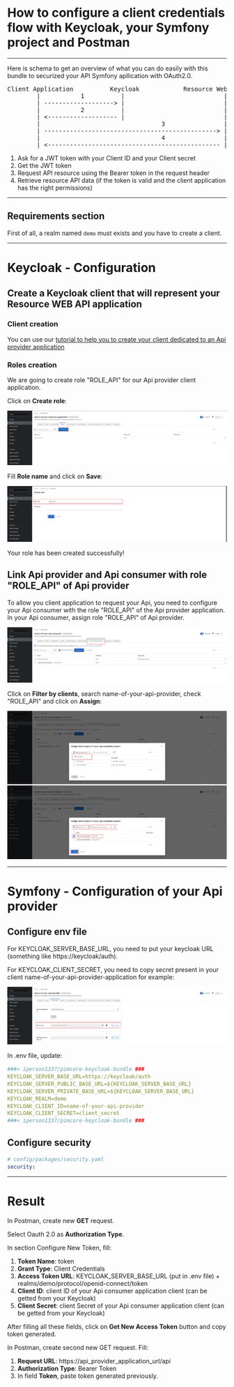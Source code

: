 How to configure a client credentials flow with Keycloak, your Symfony project and Postman
=========================================================================================

---

Here is schema to get an overview of what you can do easily with this bundle to securized your API Symfony apllication with OAuth2.0.

<pre>
Client Application          Keycloak            Resource Web API (Symfony)
        |           1          |                           |
        | -------------------> |                           |
        |           2          |                           |
        | <------------------- |                           |
        |                                 3                |
        | -----------------------------------------------> |
        |                                 4                |
        | <----------------------------------------------- |
</pre>

1. Ask for a JWT token with your Client ID and your Client secret
2. Get the JWT token
3. Request API resource using the Bearer token in the request header
4. Retrieve resource API data (if the token is valid and the client application has the right permissions)
---

## Requirements section

First of all, a realm named `demo` must exists and you have to create a client.

---

# Keycloak - Configuration

## Create a Keycloak client that will represent your Resource WEB API application

### Client creation

You can use our [tutorial to help you to create your client dedicated to an Api provider application](./keycloak-help-guide-client-configuration.md)

### Roles creation

We are going to create role "ROLE_API" for our Api provider client application.

Click on **Create role**:

![Image](screenshots/screen_with_create_role_button_2.png)

Fill **Role name** and click on **Save**:

![Image](screenshots/create_role_ROLE_API.png)

Your role has been created successfully!

## Link Api provider and Api consumer with role "ROLE_API" of Api provider

To allow you client application to request your Api, you need to configure your Api consumer with the role "ROLE_API" of the Api provider application.
In your Api consumer, assign role "ROLE_API" of Api provider.

![Image](screenshots/screen_with_assign_role_button_for_client.png)

Click on **Filter by clients**, search name-of-your-api-provider, check "ROLE_API" and click on **Assign**:

![Image](screenshots/screen_assign_roles_to_api_consumer_without_filter_applied.png)
![Image](screenshots/screen_assign_roles_to_api_consumer_with_filter_applied.png)


---

# Symfony - Configuration of your Api provider

## Configure env file

For KEYCLOAK_SERVER_BASE_URL, you need to put your keycloak URL (something like https://keycloak/auth).

For KEYCLOAK_CLIENT_SECRET, you need to copy secret present in your client name-of-your-api-provider-application for example:

![Image](screenshots/screen_api_provider_application_credentials.png)

In .env file, update:
```yaml
###> iperson1337/pimcore-keycloak-bundle ###
KEYCLOAK_SERVER_BASE_URL=https://keycloak/auth
KEYCLOAK_SERVER_PUBLIC_BASE_URL=${KEYCLOAK_SERVER_BASE_URL}
KEYCLOAK_SERVER_PRIVATE_BASE_URL=${KEYCLOAK_SERVER_BASE_URL}
KEYCLOAK_REALM=demo
KEYCLOAK_CLIENT_ID=name-of-your-api-provider
KEYCLOAK_CLIENT_SECRET=client_secret
###< iperson1337/pimcore-keycloak-bundle ###
```

## Configure security

```yaml
# config/packages/security.yaml
security:

```

---

# Result

In Postman, create new **GET** request.

Select Oauth 2.0 as **Authorization Type**.

In section Configure New Token, fill:
1. **Token Name**: token
2. **Grant Type**: Client Credentials
3. **Access Token URL**: KEYCLOAK_SERVER_BASE_URL (put in .env file) + realms/demo/protocol/openid-connect/token
4. **Client ID**: client ID of your Api consumer application client (can be getted from your Keycloak)
5. **Client Secret**: client Secret of your Api consumer application client (can be getted from your Keycloak)

After filling all these fields, click on **Get New Access Token** button and copy token generated.

In Postman, create second new GET request. Fill:
1. **Request URL**: https://api_provider_application_url/api
2. **Authorization Type**: Bearer Token
3. In field **Token**, paste token generated previously.
